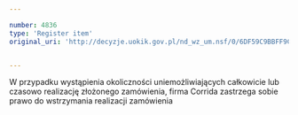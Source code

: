 ```yaml
---

number: 4836
type: 'Register item'
original_uri: 'http://decyzje.uokik.gov.pl/nd_wz_um.nsf/0/6DF59C9BBFF9C607C1257B83003BF0AE?OpenDocument'


---
```


W przypadku wystąpienia okoliczności uniemożliwiających całkowicie lub czasowo realizację złożonego zamówienia, firma Corrida zastrzega sobie prawo do wstrzymania realizacji zamówienia
